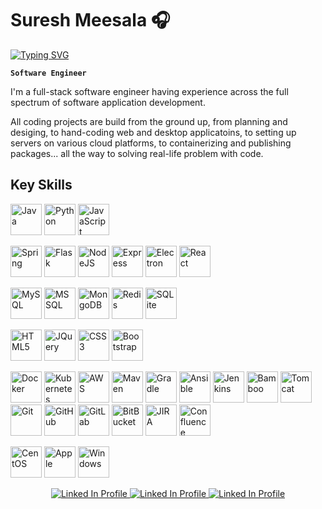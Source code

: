 # Suresh Meesala 🎧

[![Typing SVG](https://readme-typing-svg.demolab.com?font=Fira+Code&size=16&center=true&vCenter=true&multiline=true&width=1000&height=100&lines=Full-stack+Software+Engineer;Having+experience+across+the+full+spectrum+of+Software+development;7%2B+years+of+coding+experience)](https://git.io/typing-svg)

**`Software Engineer`**

I'm a full-stack software engineer having experience across the full spectrum of software application development. 

All coding projects are build from the ground up, from planning and desiging, to hand-coding web and desktop applicatoins, to setting up servers on various cloud platforms, to containerizing and publishing packages... all the way to solving real-life problem with code.


## Key Skills
<p align="left">
	<img width="50px" alt="Java" src="https://cdn.jsdelivr.net/gh/devicons/devicon/icons/java/java-original-wordmark.svg"  />
	<img width="50px" alt="Python" src="https://cdn.jsdelivr.net/gh/devicons/devicon/icons/python/python-original-wordmark.svg" />
	<img width="50px" alt="JavaScript" src="https://cdn.jsdelivr.net/gh/devicons/devicon/icons/javascript/javascript-original.svg" />
</p>
<p align="left">
	<img width="50px" alt="Spring" src="https://cdn.jsdelivr.net/gh/devicons/devicon/icons/spring/spring-original-wordmark.svg" />
	<img width="50px" alt="Flask" src="https://cdn.jsdelivr.net/gh/devicons/devicon/icons/flask/flask-original-wordmark.svg" />
	<img width="50px" alt="NodeJS" src="https://cdn.jsdelivr.net/gh/devicons/devicon/icons/nodejs/nodejs-original.svg" />
	<img width="50px" alt="Express" src="https://cdn.jsdelivr.net/gh/devicons/devicon/icons/express/express-original.svg" />
	<img width="50px" alt="Electron" src="https://cdn.jsdelivr.net/gh/devicons/devicon/icons/electron/electron-original.svg" />
	<img width="50px" alt="React" src="https://cdn.jsdelivr.net/gh/devicons/devicon/icons/react/react-original-wordmark.svg" />
</p>
<p align="left">
	<img width="50px" alt="MySQL" src="https://cdn.jsdelivr.net/gh/devicons/devicon/icons/mysql/mysql-original-wordmark.svg" />
	<img width="50px" alt="MSSQL"src="https://cdn.jsdelivr.net/gh/devicons/devicon/icons/microsoftsqlserver/microsoftsqlserver-plain-wordmark.svg" />
	<img width="50px" alt="MongoDB" src="https://cdn.jsdelivr.net/gh/devicons/devicon/icons/mongodb/mongodb-original-wordmark.svg" />
	<img width="50px" alt="Redis" src="https://cdn.jsdelivr.net/gh/devicons/devicon/icons/redis/redis-original-wordmark.svg" />
	<img width="50px" alt="SQLite" src="https://cdn.jsdelivr.net/gh/devicons/devicon/icons/sqlite/sqlite-original-wordmark.svg" />
</p>
<p align="left">
	<img width="50px" alt="HTML5" src="https://cdn.jsdelivr.net/gh/devicons/devicon/icons/html5/html5-plain-wordmark.svg" />
	<img width="50px" alt="JQuery" src="https://cdn.jsdelivr.net/gh/devicons/devicon/icons/jquery/jquery-original-wordmark.svg" />
	<img width="50px" alt="CSS3" src="https://cdn.jsdelivr.net/gh/devicons/devicon/icons/css3/css3-plain-wordmark.svg" />
	<img width="50px" alt="Bootstrap" src="https://cdn.jsdelivr.net/gh/devicons/devicon/icons/bootstrap/bootstrap-original-wordmark.svg" />
</p>
<p align="left">
	<img width="50px" alt="Docker" src="https://cdn.jsdelivr.net/gh/devicons/devicon/icons/docker/docker-original-wordmark.svg" />
	<img width="50px" alt="Kubernetes" src="https://cdn.jsdelivr.net/gh/devicons/devicon/icons/kubernetes/kubernetes-plain-wordmark.svg" />
	<img width="50px" alt="AWS" src="https://cdn.jsdelivr.net/gh/devicons/devicon/icons/amazonwebservices/amazonwebservices-original-wordmark.svg" />
	<img width="50px" alt="Maven" src="https://user-images.githubusercontent.com/43886029/158700686-2b7f0d3d-2cfa-4ed0-9783-3b4b0d24469e.svg" />
	<img width="50px" alt="Gradle" src="https://cdn.jsdelivr.net/gh/devicons/devicon/icons/gradle/gradle-plain.svg" />
	<img width="50px" alt="Ansible" src="https://cdn.jsdelivr.net/gh/devicons/devicon/icons/ansible/ansible-original-wordmark.svg" />
	<img width="50px" alt="Jenkins" src="https://cdn.jsdelivr.net/gh/devicons/devicon/icons/jenkins/jenkins-original.svg" />
	<img width="50px" alt="Bamboo" src="https://cdn.jsdelivr.net/gh/devicons/devicon/icons/bamboo/bamboo-original-wordmark.svg" />
	<img width="50px" alt="Tomcat" src="https://cdn.jsdelivr.net/gh/devicons/devicon/icons/tomcat/tomcat-original-wordmark.svg" />
	<img width="50px" alt="Git" src="https://cdn.jsdelivr.net/gh/devicons/devicon/icons/git/git-original.svg" />
	<img width="50px" alt="GitHub" src="https://cdn.jsdelivr.net/gh/devicons/devicon/icons/github/github-original.svg" />
	<img width="50px" alt="GitLab" src="https://cdn.jsdelivr.net/gh/devicons/devicon/icons/gitlab/gitlab-original.svg" />
	<img width="50px" alt="BitBucket" src="https://cdn.jsdelivr.net/gh/devicons/devicon/icons/bitbucket/bitbucket-original-wordmark.svg" />
	<img width="50px" alt="JIRA" src="https://cdn.jsdelivr.net/gh/devicons/devicon/icons/jira/jira-original-wordmark.svg" />
	<img width="50px" alt="Confluence" src="https://cdn.jsdelivr.net/gh/devicons/devicon/icons/confluence/confluence-original-wordmark.svg" />
          
</p>
<p align="left">
	<img width="50px" alt="CentOS" src="https://cdn.jsdelivr.net/gh/devicons/devicon/icons/centos/centos-original.svg" />
	<img width="50px" alt="Apple" src="https://cdn.jsdelivr.net/gh/devicons/devicon/icons/apple/apple-original.svg" />
	<img width="50px" alt="Windows" src="https://cdn.jsdelivr.net/gh/devicons/devicon/icons/windows8/windows8-original.svg" />
</p>


<p align="center">
	<a href="https://www.linkedin.com/in/sureshmsidy">
		<img alt="Linked In Profile" title="Connect with me on LinkedIn" target="_blank" src="https://custom-icon-badges.demolab.com/badge/-LinkedIn-blue?style=for-the-badge&logoColor=white&logo=LinkedIn" />
	</a>
	<a href="https://leetcode.com/sureshmsidy/">
		<img alt="Linked In Profile" title="Connect with me on Leetcode" target="_blank" src="https://custom-icon-badges.demolab.com/badge/-leetcode-yellow?style=for-the-badge&logoColor=white&logo=Twitter" />
	</a>
	<a href="https://twitter.com/sureshmsidy">
		<img alt="Linked In Profile" title="Connect with me on Twitter" target="_blank" src="https://custom-icon-badges.demolab.com/badge/-twitter-green?style=for-the-badge&logoColor=white&logo=Twitter" />
	</a>
</p>
